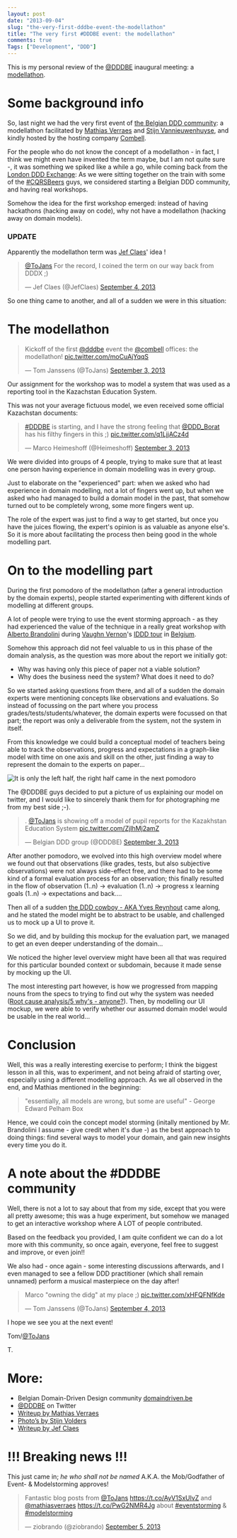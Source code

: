 ```yaml
---
layout: post
date: "2013-09-04"
slug: "the-very-first-dddbe-event-the-modellathon"
title: "The very first #DDDBE event: the modellathon"
comments: true
Tags: ["Development", "DDD"]
---
```


This is my personal review of the [@DDDBE](https://twitter.com/dddbe) inaugural meeting: a [modellathon](https://modellathon.eventbrite.com/).

# Some background info

So, last night we had the very first event of [the Belgian DDD community](https://domaindriven.be/): a modellathon facilitated by [Mathias Verraes](https://twitter.com/mathiasverraes) and [Stijn Vannieuwenhuyse](https://twitter.com/stijnvnh), and kindly hosted by the hosting company [Combell](https://twitter.com/combell).

For the people who do not know the concept of a modellathon - in fact, I think we might even have invented the term maybe, but I am not quite sure -, it was something we spiked like a while a go, while coming back from the [London DDD Exchange](https://skillsmatter.com/event/design-architecture/dddx-2013):
As we were sitting together on the train with some of the [#CQRSBeers](https://twitter.com/ToJans/statuses/297059516049137664) guys, we considered starting a Belgian DDD community, and having real workshops.

Somehow the idea for the first workshop emerged: instead of having hackathons (hacking away on code), why not have a modellathon (hacking away on domain models).

### UPDATE
Apparently the modellathon term was [Jef Claes](https://twitter.com/JefClaes)' idea !

<blockquote class="twitter-tweet"><p><a href="https://twitter.com/ToJans">@ToJans</a> For the record, I coined the term on our way back from DDDX ;)</p>&mdash; Jef Claes (@JefClaes) <a href="https://twitter.com/JefClaes/statuses/375266359875481600">September 4, 2013</a></blockquote>
<script async src="//platform.twitter.com/widgets.js" charset="utf-8"></script>

So one thing came to another, and all of a sudden we were in this situation:

# The modellathon

<blockquote class="twitter-tweet"><p>Kickoff of the first <a href="https://twitter.com/DDDBE">@dddbe</a> event the <a href="https://twitter.com/combell">@combell</a> offices: the modellathon! <a href="https://t.co/moCuAjYqqS">pic.twitter.com/moCuAjYqqS</a></p>&mdash; Tom Janssens (@ToJans) <a href="https://twitter.com/ToJans/statuses/374938677522464768">September 3, 2013</a></blockquote>
<script async src="//platform.twitter.com/widgets.js" charset="utf-8"></script>
<!-- more -->
Our assignment for the workshop was to model a system that was used as a reporting tool in the Kazachstan Education System.

This was not your average fictuous model, we even received some official Kazachstan documents:

<blockquote class="twitter-tweet"><p><a href="https://twitter.com/search?q=%23DDDBE&amp;src=hash">#DDDBE</a> is starting, and I have the strong feeling that <a href="https://twitter.com/DDD_Borat">@DDD_Borat</a> has his filthy fingers in this ;) <a href="https://t.co/q1LjjACz4d">pic.twitter.com/q1LjjACz4d</a></p>&mdash; Marco Heimeshoff (@Heimeshoff) <a href="https://twitter.com/Heimeshoff/statuses/374940972167495680">September 3, 2013</a></blockquote>
<script async src="//platform.twitter.com/widgets.js" charset="utf-8"></script>

We were divided into groups of 4 people, trying to make sure that at least one person having experience in domain modelling was in every group.

Just to elaborate on the "experienced" part: when we asked who had experience in domain modelling, not a lot of fingers went up, but when we asked who had managed to build a domain model in the past, that somehow turned out to be completely wrong, some more fingers went up.

The role of the expert was just to find a way to get started, but once you have the juices flowing, the expert's opinion is as valuable as anyone else's. So it is more about facilitating the process then being good in the whole modelling part.

# On to the modelling part

During the first pomodoro of the modellathon (after a general introduction by the domain experts), people started experimenting with different kinds of modelling at different groups.

A lot of people were trying to use the event storming approach - as they had experienced the value of the technique in a really great workshop with [Alberto Brandolini](https://twitter.com/ziobrando) during [Vaughn Vernon](https://twitter.com/VaughnVernon)'s [IDDD tour](https://idddtour.com/) in [Belgium](https://tojans.me/blog/2013/05/01/idddtour-2013-belgium-an-immersive-experience/).

Somehow this approach did not feel valuable to us in this phase of the domain analysis, as the question was more about the report we initially got:

- Why was having only this piece of paper not a viable solution?
- Why does the business need the system? What does it need to do?

So we started asking questions from there, and all of a sudden the domain experts were mentioning concepts like observations and evaluations. So instead of focussing on the part where you process grades/tests/students/whatever, the domain experts were  focussed on that part; the report was only a deliverable from the system, not the system in itself.

From this knowledge we could build a conceptual model of teachers being able to track the observations, progress and expectations in a graph-like model with time on one axis and skill on the other, just finding a way to represent the domain to the experts on paper...

![It is only the left half, the right half came in the next pomodoro](https://i.snag.gy/x17zw.jpg)

The @DDDBE guys decided to put a picture of us explaining our model on twitter, and I would like to sincerely thank them for for photographing me from my best side ;-).

<blockquote class="twitter-tweet"><p>. <a href="https://twitter.com/ToJans">@ToJans</a> is showing off a model of pupil reports for the Kazakhstan Education System <a href="https://t.co/ZjIhMj2amZ">pic.twitter.com/ZjIhMj2amZ</a></p>&mdash; Belgian DDD group (@DDDBE) <a href="https://twitter.com/DDDBE/statuses/374951596805095424">September 3, 2013</a></blockquote>
<script async src="//platform.twitter.com/widgets.js" charset="utf-8"></script>

After another pomodoro, we evolved into this high overview model where we found out that observations (like grades, tests, but also subjective observations) were not always side-effect free, and there had to be some kind of a formal evaluation process for an observation; this finally resulted in the flow of
observation (1..n) -> evaluation (1..n) -> progress x learning goals (1..n) -> expectations and back....

Then all of a sudden [the DDD cowboy - AKA Yves Reynhout](https://twitter.com/yreynhout) came along, and he stated the model might be to abstract to be usable, and challenged us to mock up a UI to prove it.

So we did, and by building this mockup for the evaluation part, we managed to get an even deeper understanding of the domain...

We noticed the higher level overview might have been all that was required for this particular bounded context or subdomain, because it made sense by mocking up the UI.

The most interesting part however, is how we progressed from mapping nouns  from the specs to trying to find out why the system was needed ([Root cause analysis/5 why's - anyone?](https://en.wikipedia.org/wiki/5_Whys)).
Then, by modelling our UI mockup, we were able to verify whether our assumed domain model would be usable in the real world...

# Conclusion

Well, this was a really interesting exercise to perform; I think the biggest lesson in all this, was to experiment, and not being afraid of starting over, especially using a different modelling approach. As we all observed in the end, and Mathias mentioned in the beginning:

>  "essentially, all models are wrong, but some are useful" - George Edward Pelham Box

Hence, we could coin the concept model storming (initally mentioned by Mr. Brandolini I assume - give credit when it's due -) as the best approach to doing things: find several ways to model your domain, and gain new insights every time you do it.

# A note about the #DDDBE community

Well, there is not a lot to say about that from my side, except that you were all pretty awesome; this was a huge experiment, but somehow we managed to get an interactive workshop where A LOT of people contributed.

Based on the feedback you provided, I am quite confident we can do a lot more with this community, so once again, everyone, feel free to suggest and improve, or even join!!

We also had - once again - some interesting discussions afterwards, and I even managed to see a fellow DDD practitioner (which shall remain unnamed) perform a musical masterpiece on the day after!

<blockquote class="twitter-tweet"><p>Marco &quot;owning the didg&quot; at my place ;) <a href="https://t.co/xHFQFNfKde">pic.twitter.com/xHFQFNfKde</a></p>&mdash; Tom Janssens (@ToJans) <a href="https://twitter.com/ToJans/statuses/375169904716296192">September 4, 2013</a></blockquote>
<script async src="//platform.twitter.com/widgets.js" charset="utf-8"></script>

I hope we see you at the next event!

Tom/[@ToJans](https://twitter.com/ToJans)

T.

# More:
<ul>
  <li>Belgian Domain-Driven Design community <a href="https://domaindriven.be">domaindriven.be</a></li>
  <li><a href="https://twitter.com/DDDBE">@DDDBE</a> on Twitter</li>
  <li><a href="https://verraes.net/2013/09/dddbe-modellathon/">Writeup by Mathias Verraes</a></li>
  <li><a href="https://www.flickr.com/photos/91274760@N08/sets/72157635393106480/">Photo’s by Stijn Volders</a></li>
  <li><a href="https://www.jefclaes.be/2013/09/the-first-dddbe-modellathon.html">Writeup by Jef Claes</a></li>
</ul>

# !!! Breaking news !!!

This just came in; _he who shall not be named_ A.K.A. the Mob/Godfather of Event- & Modelstorming approves!

<blockquote class="twitter-tweet"><p>Fantastic blog posts from <a href="https://twitter.com/ToJans">@ToJans</a> <a href="https://t.co/AyV1SxUlvZ">https://t.co/AyV1SxUlvZ</a> and <a href="https://twitter.com/mathiasverraes">@mathiasverraes</a> <a href="https://t.co/PwG2NMR4Jg">https://t.co/PwG2NMR4Jg</a> about <a href="https://twitter.com/search?q=%23eventstorming&amp;src=hash">#eventstorming</a> &amp; <a href="https://twitter.com/search?q=%23modelstorming&amp;src=hash">#modelstorming</a></p>&mdash; ziobrando (@ziobrando) <a href="https://twitter.com/ziobrando/statuses/375725315730837506">September 5, 2013</a></blockquote>
<script async src="//platform.twitter.com/widgets.js" charset="utf-8"></script>

